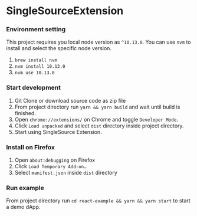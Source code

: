 # SingleSourceExtension

### Environment setting

This project requires you local node version as `^10.13.0`. You can use `nvm` to install and select the specific node version.

1. `brew install nvm`
2. `nvm install 10.13.0`
3. `nvm use 10.13.0`

### Start development

1. Git Clone or download source code as zip file
2. From project directory run `yarn && yarn build` and wait until build is finished.
3. Open `chrome://extensions/` on Chrome and toggle `Developer Mode`.
4. Click `Load unpacked` and select `dist` directory inside project directory.
5. Start using SingleSource Extension.

### Install on Firefox

1. Open `about:debugging` on Firefox
2. Click `Load Temporary Add-on…`
3. Select `manifest.json` inside `dist` directory

### Run example

From project directory run `cd react-example && yarn && yarn start` to start a demo dApp.
